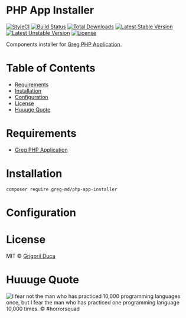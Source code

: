 # PHP App Installer

[![StyleCI](https://styleci.io/repos/00000000/shield?style=flat)](https://styleci.io/repos/00000000)
[![Build Status](https://travis-ci.org/greg-md/php-app-installer.svg)](https://travis-ci.org/greg-md/php-app-installer)
[![Total Downloads](https://poser.pugx.org/greg-md/php-app-installer/d/total.svg)](https://packagist.org/packages/greg-md/php-app-installer)
[![Latest Stable Version](https://poser.pugx.org/greg-md/php-app-installer/v/stable.svg)](https://packagist.org/packages/greg-md/php-app-installer)
[![Latest Unstable Version](https://poser.pugx.org/greg-md/php-app-installer/v/unstable.svg)](https://packagist.org/packages/greg-md/php-app-installer)
[![License](https://poser.pugx.org/greg-md/php-app-installer/license.svg)](https://packagist.org/packages/greg-md/php-app-installer)

Components installer for [Greg PHP Application](https://github.com/greg-md/php-app).

# Table of Contents

* [Requirements](#requirements)
* [Installation](#installation)
* [Configuration](#configuration)
* [License](#license)
* [Huuuge Quote](#huuuge-quote)

# Requirements

* [Greg PHP Application](https://github.com/greg-md/php-app)

# Installation

`composer require greg-md/php-app-installer`

# Configuration

# License

MIT © [Grigorii Duca](http://greg.md)

# Huuuge Quote

![I fear not the man who has practiced 10,000 programming languages once, but I fear the man who has practiced one programming language 10,000 times. &copy; #horrorsquad](http://greg.md/huuuge-quote-fb.jpg)
